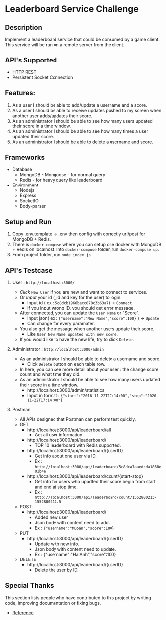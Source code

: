 # Leaderboard Service Challenge


## Description

Implement a leaderboard service that could be consumed by a game client.  This service will be run on a remote server from the client.

## API's Supported

* HTTP REST
* Persistent Socket Connection

## Features:

1. As a user I should be able to add/update a username and a score.
1. As a user I should be able to receive updates pushed to my screen when another user adds/updates their score.
1. As an administrator I should be able to see how many users updated their score in a time window.
1. As an administrator I should be able to see how many times a user updated their score.
1. As an administrator I should be able to delete a username and score.


## Frameworks

* Database
	* MongoDB - Mongoose - for normal query
	* Redis - for heavy query like leaderboard
* Environment
	* Nodejs
	* Express
	* SocketIO
	* Body-parser

## Setup and Run

1. Copy .env.template -> .env then config with correctly url/post for MongoDB + Redis.
1. There is `docker-compose` where you can setup one docker with MongoDB + Redis on localhost. Into `docker-compose` folder, run `docker-compose up`.
1. From project folder, run `node index.js`

## API's Testcase

1. User : `http://localhost:3000/`
	* _Click_ `New User` if you are new and want to connect to services.
	* Or _Input_ your id (_id and key for the user) to login.
		* Input id ( ex : `5c8dcb1966bacc078c3b63a7`) -> `Connect`
		* If you input wrong ID, you should get error message.
	* After connected, you can update the `User Name` or "Score".
		* Input json( ex : `{"username":"New Name","score":100}` ) -> `Update`
		* Can change for every paramater.
	* You also get the message when another users update their score.
		* Like `User New Name updated with new score`.
	* If you would like to have the new life, try to click `Delete`.
	
2. Administrator : `http://localhost:3000/admin`
	* As an administrator I should be able to delete a username and score.
		* Click `Delete` button on each table row.
	* In here, you can see more detail about your user : the change score count and what time they did.
	* As an administrator I should be able to see how many users updated their score in a time window. 
		* http://localhost:3000/admin/statistics
		* Input in format : `{"start":"2016-11-22T17:14:00","stop":"2020-11-22T17:14:00"}`
		
		
3. Postman
	* All APIs designed that Postman can perform test quickly.
	* GET
		* http://localhost:3000/api/leaderboard/all
			* Get all user information.
		* http://localhost:3000/api/leaderboard/
			* TOP 10 leaderboard with Redis supported.
		* http://localhost:3000/api/leaderboard/{userID}
			* Get info about one user via ID.
			* Ex : `http://localhost:3000/api/leaderboard/5c8dca7aaedcda1868e01b4e`
		* http://localhost:3000/api/leaderboard/count/{start-stop}
			* Get info for users who upadted their score begin from start and end at stop time.
			* Ex : `http://localhost:3000/api/leaderboard/count/1552800213-1552800214.5`
	* POST
		* http://localhost:3000/api/leaderboard/
			* Added new user
			* Json body with content need to add.
			* Ex : `{"username":"MDoan","score":100}`
	* PUT
		* http://localhost:3000/api/leaderboard/{userID}
			* Update with new info.
			* Json body with content need to update.
			* Ex : {"username":"HaiAnh","score":100}
	* DELETE
		* http://localhost:3000/api/leaderboard/{userID}
			* Delete the user by ID.		


## Special Thanks

This section lists people who have contributed to this project by writing code, improving documentation or fixing bugs.

* [Reference]()
